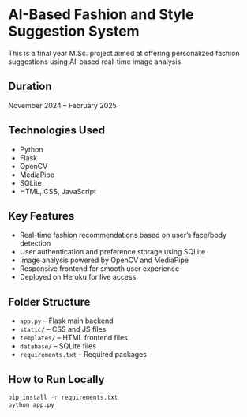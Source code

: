 # AI-Based Fashion and Style Suggestion System

This is a final year M.Sc. project aimed at offering personalized fashion suggestions using AI-based real-time image analysis.

## Duration
November 2024 – February 2025

## Technologies Used
- Python
- Flask
- OpenCV
- MediaPipe
- SQLite
- HTML, CSS, JavaScript

## Key Features
- Real-time fashion recommendations based on user’s face/body detection
- User authentication and preference storage using SQLite
- Image analysis powered by OpenCV and MediaPipe
- Responsive frontend for smooth user experience
- Deployed on Heroku for live access

## Folder Structure
- `app.py` – Flask main backend
- `static/` – CSS and JS files
- `templates/` – HTML frontend files
- `database/` – SQLite files
- `requirements.txt` – Required packages

## How to Run Locally
```bash
pip install -r requirements.txt
python app.py
